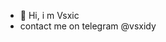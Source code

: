 - 👋 Hi, i m Vsxic
- contact me on telegram @vsxidy

<!---
VsXic/VsXic is a ✨ special ✨ repository because its `README.md` (this file) appears on your GitHub profile.
You can click the Preview link to take a look at your changes.
--->

